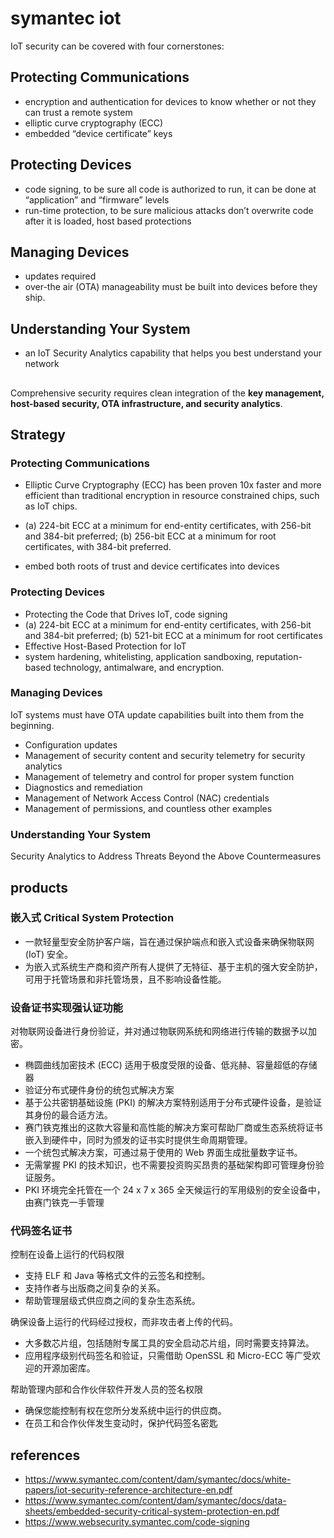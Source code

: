 # symantec iot

IoT security can be covered with four cornerstones: 

## Protecting Communications

* encryption and authentication for devices to know whether or not they can trust a remote system
* elliptic curve cryptography (ECC)
* embedded “device certificate” keys

## Protecting Devices

* code signing, to be sure all code is authorized to run, it can be done at “application” and “firmware” levels 
* run-time protection, to be sure malicious attacks don’t overwrite code after it is loaded, host based protections

## Managing Devices

* updates required
* over-the air (OTA) manageability must be built into devices before they ship.

## Understanding Your System

* an IoT Security Analytics capability that helps you best understand your network

## 
Comprehensive security requires clean integration of the **key management, host-based security, OTA infrastructure, and security analytics**. 


## Strategy

### Protecting Communications

* Elliptic Curve Cryptography (ECC) has been proven 10x faster and more efficient than traditional encryption in resource constrained chips, such as IoT chips. 

* (a) 224-bit ECC at a minimum for end-entity certificates, with 256-bit and 384-bit preferred; (b) 256-bit ECC at a minimum for root certificates, with 384-bit preferred.

* embed both roots of trust and device certificates into devices

### Protecting Devices

* Protecting the Code that Drives IoT, code signing
* (a) 224-bit ECC at a minimum for end-entity certificates, with 256-bit and 384-bit preferred; (b) 521-bit ECC at a minimum for root certificates
* Effective Host-Based Protection for IoT
* system hardening, whitelisting, application sandboxing, reputation-based technology, antimalware, and encryption. 


### Managing Devices

IoT systems must have OTA update capabilities built into them from the beginning.

* Configuration updates
* Management of security content and security telemetry for security analytics
* Management of telemetry and control for proper system function
* Diagnostics and remediation
* Management of Network Access Control (NAC) credentials
* Management of permissions, and countless other examples

### Understanding Your System

Security Analytics to Address Threats Beyond the Above Countermeasures


## products

### 嵌入式 Critical System Protection

* 一款轻量型安全防护客户端，旨在通过保护端点和嵌入式设备来确保物联网(IoT) 安全。 
* 为嵌入式系统生产商和资产所有人提供了无特征、基于主机的强大安全防护，可用于托管场景和非托管场景，且不影响设备性能。

### 设备证书实现强认证功能

对物联网设备进行身份验证，并对通过物联网系统和网络进行传输的数据予以加密。

* 椭圆曲线加密技术 (ECC) 适用于极度受限的设备、低兆赫、容量超低的存储器
* 验证分布式硬件身份的统包式解决方案
* 基于公共密钥基础设施 (PKI) 的解决方案特别适用于分布式硬件设备，是验证其身份的最合适方法。
* 赛门铁克推出的这款大容量和高性能的解决方案可帮助厂商或生态系统将证书嵌入到硬件中，同时为颁发的证书实时提供生命周期管理。
* 一个统包式解决方案，可通过易于使用的 Web 界面生成批量数字证书。
* 无需掌握 PKI 的技术知识，也不需要投资购买昂贵的基础架构即可管理身份验证服务。
* PKI 环境完全托管在一个 24 x 7 x 365 全天候运行的军用级别的安全设备中，由赛门铁克一手管理

### 代码签名证书

控制在设备上运行的代码权限

* 支持 ELF 和 Java 等格式文件的云签名和控制。
* 支持作者与出版商之间复杂的关系。
* 帮助管理层级式供应商之间的复杂生态系统。

确保设备上运行的代码经过授权，而非攻击者上传的代码。

* 大多数芯片组，包括随附专属工具的安全启动芯片组，同时需要支持算法。
* 应用程序级别代码签名和验证，只需借助 OpenSSL 和 Micro-ECC 等广受欢迎的开源加密库。

帮助管理内部和合作伙伴软件开发人员的签名权限

* 确保您能控制有权在您所分发系统中运行的供应商。
* 在员工和合作伙伴发生变动时，保护代码签名密匙

## references

* https://www.symantec.com/content/dam/symantec/docs/white-papers/iot-security-reference-architecture-en.pdf
* https://www.symantec.com/content/dam/symantec/docs/data-sheets/embedded-security-critical-system-protection-en.pdf
* https://www.websecurity.symantec.com/code-signing






